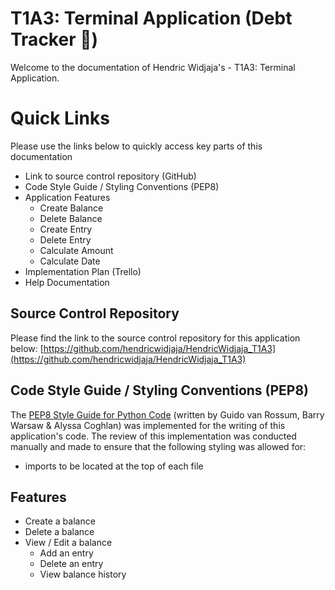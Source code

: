 # T1A3: Terminal Application (Debt Tracker 🎯)

Welcome to the documentation of Hendric Widjaja's - T1A3: Terminal Application.

# Quick Links

Please use the links below to quickly access key parts of this documentation

- Link to source control repository (GitHub)
- Code Style Guide / Styling Conventions (PEP8)
- Application Features
    - Create Balance
    - Delete Balance
    - Create Entry
    - Delete Entry
    - Calculate Amount
    - Calculate Date
- Implementation Plan (Trello)
- Help Documentation

## Source Control Repository
Please find the link to the source control repository for this application below:
[https://github.com/hendricwidjaja/HendricWidjaja_T1A3](https://github.com/hendricwidjaja/HendricWidjaja_T1A3)

## Code Style Guide / Styling Conventions (PEP8)
The [PEP8 Style Guide for Python Code](https://peps.python.org/pep-0008/#indentation) (written by Guido van Rossum, Barry Warsaw & Alyssa Coghlan) was implemented for the writing of this application's code. The review of this implementation was conducted manually and made to ensure that the following styling was allowed for:
- imports to be located at the top of each file



## Features
- Create a balance
- Delete a balance
- View / Edit a balance
    - Add an entry
    - Delete an entry
    - View balance history